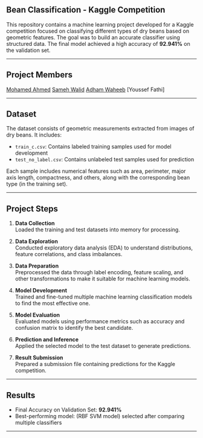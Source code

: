 
## Bean Classification - Kaggle Competition

This repository contains a machine learning project developed for a Kaggle competition focused on classifying different types of dry beans based on geometric features. The goal was to build an accurate classifier using structured data. The final model achieved a high accuracy of **92.941%** on the validation set.

---

## Project Members

[Mohamed Ahmed](https://github.com/mohamed-tageldeen)
[Sameh Walid](https://github.com/SamehWalidd)
[Adham Waheeb](https://github.com/waheeb4)
[Youssef Fathi]

---

## Dataset

The dataset consists of geometric measurements extracted from images of dry beans. It includes:

- `train_c.csv`: Contains labeled training samples used for model development
- `test_no_label.csv`: Contains unlabeled test samples used for prediction

Each sample includes numerical features such as area, perimeter, major axis length, compactness, and others, along with the corresponding bean type (in the training set).

---

## Project Steps

1. **Data Collection**  
   Loaded the training and test datasets into memory for processing.

2. **Data Exploration**  
   Conducted exploratory data analysis (EDA) to understand distributions, feature correlations, and class imbalances.

3. **Data Preparation**  
   Preprocessed the data through label encoding, feature scaling, and other transformations to make it suitable for machine learning models.

4. **Model Development**  
   Trained and fine-tuned multiple machine learning classification models to find the most effective one.

5. **Model Evaluation**  
   Evaluated models using performance metrics such as accuracy and confusion matrix to identify the best candidate.

6. **Prediction and Inference**  
   Applied the selected model to the test dataset to generate predictions.

7. **Result Submission**  
   Prepared a submission file containing predictions for the Kaggle competition.

---

## Results

- Final Accuracy on Validation Set: **92.941%**
- Best-performing model: (RBF SVM model) selected after comparing multiple classifiers

---


